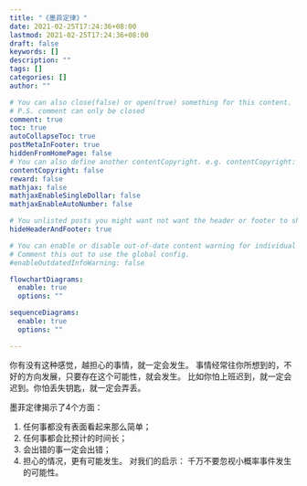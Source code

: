 ```yaml
---
title: "《墨菲定律》"
date: 2021-02-25T17:24:36+08:00
lastmod: 2021-02-25T17:24:36+08:00
draft: false
keywords: []
description: ""
tags: []
categories: []
author: ""

# You can also close(false) or open(true) something for this content.
# P.S. comment can only be closed
comment: true
toc: true
autoCollapseToc: true
postMetaInFooter: true
hiddenFromHomePage: false
# You can also define another contentCopyright. e.g. contentCopyright: "This is another copyright."
contentCopyright: false
reward: false
mathjax: false
mathjaxEnableSingleDollar: false
mathjaxEnableAutoNumber: false

# You unlisted posts you might want not want the header or footer to show
hideHeaderAndFooter: true

# You can enable or disable out-of-date content warning for individual post.
# Comment this out to use the global config.
#enableOutdatedInfoWarning: false

flowchartDiagrams:
  enable: true
  options: ""

sequenceDiagrams: 
  enable: true
  options: ""

---
```


 你有没有这种感觉，越担心的事情，就一定会发生。 事情经常往你所想到的，不好的方向发展，只要存在这个可能性，就会发生。 比如你怕上班迟到，就一定会迟到。你怕丢失钥匙，就一定会弄丢。 

墨菲定律揭示了4个方面：

1. 任何事都没有表面看起来那么简单； 
2. 任何事都会比预计的时间长； 
3. 会出错的事一定会出错；
4. 担心的情况，更有可能发生。 对我们的启示： 千万不要忽视小概率事件发生的可能性。